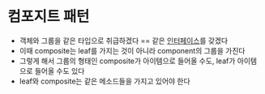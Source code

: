 # 컴포지트 패턴

- 객체와 그룹을 같은 타입으로 취급하겠다 == 같은 [인터페이스](ComputerScience/SoftwareEngineering/Interface.md)를 갖겠다
- 이때 composite는 leaf를 가지는 것이 아니라 component의 그룹을 가진다
- 그렇게 해서 그룹의 형태인 composite가 아이템으로 들어올 수도, leaf가 아이템으로 들어올 수도 있다
- leaf와 composite는 같은 메소드들을 가지고 있어야 한다
